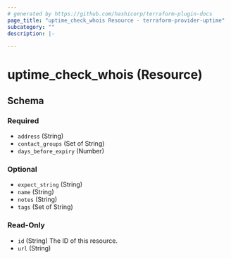 ```yaml
---
# generated by https://github.com/hashicorp/terraform-plugin-docs
page_title: "uptime_check_whois Resource - terraform-provider-uptime"
subcategory: ""
description: |-
  
---
```


# uptime_check_whois (Resource)





<!-- schema generated by tfplugindocs -->
## Schema

### Required

- `address` (String)
- `contact_groups` (Set of String)
- `days_before_expiry` (Number)

### Optional

- `expect_string` (String)
- `name` (String)
- `notes` (String)
- `tags` (Set of String)

### Read-Only

- `id` (String) The ID of this resource.
- `url` (String)



